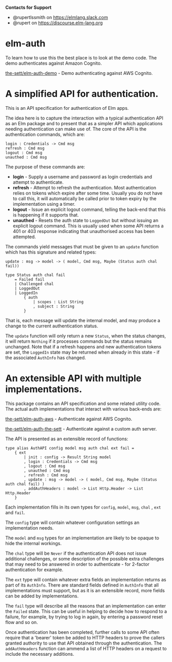 **Contacts for Support**
- @rupertlssmith on https://elmlang.slack.com
- @rupert on https://discourse.elm-lang.org

# elm-auth

To learn how to use this the best place is to look at the demo code. The demo authenticates against Amazon Cognito.

[the-sett/elm-auth-demo](https://github.com/the-sett/elm-auth-demo) - Demo authenticating against AWS Cognito.

# A simplified API for authentication.

This is an API specification for authentication of Elm apps.

The idea here is to capture the interaction with a typical authentication API as an Elm package and to present that as a simpler API which applications needing authentication can make use of. The core of the API is the authentication commands, which are:

```
login : Credentials -> Cmd msg
refresh : Cmd msg
logout : Cmd msg
unauthed : Cmd msg
```

The purpose of these commands are:

* **login** - Supply a username and password as login credentials and attempt to authenticate.
* **refresh** - Attempt to refresh the authentication. Most authentication relies on tokens which expire after some time. Usually you do not have to call this, it will automatically be called prior to token expiry by the implementation using a timer.
* **logout** - Issue an explicit logout command, telling the back-end that this is happening if it supports that.
* **unauthed** - Resets the auth state to `LoggedOut` but without issuing an explicit logout command. This is usually used when some API returns a 401 or 403 response indicating that unauthorised access has been attempted.

The commands yield messages that must be given to an `update` function which has this signature and related types:

```
update : msg -> model -> ( model, Cmd msg, Maybe (Status auth chal fail))

type Status auth chal fail
    = Failed fail
    | Challenged chal
    | LoggedOut
    | LoggedIn
        { auth
            | scopes : List String
            , subject : String
        }
```

That is, each message will update the internal model, and may produce a change to the current authentication status.

The `update` function will only return a new `Status`, when the status changes, it will return `Nothing` if it processes commands but the status remains unchanged. Note that if a refresh happens and new authentication tokens are set, the `LoggedIn` state may be returned when already in this state - if the associated `AuthInfo` has changed.

# An extensible API with multiple implementations.

This package contains an API specification and some related utility code. The actual auth implementations that interact with various back-ends are:

[the-sett/elm-auth-aws](https://github.com/the-sett/elm-auth-aws) - Authenticate against AWS Cognito.

[the-sett/elm-auth-the-sett](https://github.com/the-sett/elm-auth-the-sett) - Authenticate against a custom auth server.

The API is presented as an extensible record of functions:

```
type alias AuthAPI config model msg auth chal ext fail =
    { ext
        | init : config -> Result String model
        , login : Credentials -> Cmd msg
        , logout : Cmd msg
        , unauthed : Cmd msg
        , refresh : Cmd msg
        , update : msg -> model -> ( model, Cmd msg, Maybe (Status auth chal fail) )
        , addAuthHeaders : model -> List Http.Header -> List Http.Header
    }
```

Each implementation fills in its own types for `config`, `model`, `msg`, `chal` , `ext` and `fail`.

The `config` type will contain whatever configuration settings an implementation needs.

The `model` and `msg` types for an implementation are likely to be opaque to hide the internal workings.

The `chal` type will be `Never` if the authentication API does not issue additional challenges, or some description of the possible extra challenges that may need to be answered in order to authenticate - for 2-factor authentication for example.

The `ext` type will contain whatever extra fields an implementation returns as part of its `AuthInfo`. There are standard fields defined in `AuthInfo` that all implementations must support, but as it is an extensible record, more fields can be added by implementations.

The `fail` type will describe all the reasons that an implementation can enter the `Failed` state. This can be useful in helping to decide how to respond to a failure, for example, by trying to log in again, by entering a password reset flow and so on.

Once authentication has been completed, further calls to some API often require that a 'bearer' token be added to HTTP headers to prove the callers granted authority to use that API obtained through the authentication. The `addAuthHeaders` function can ammend a list of HTTP headers on a request to include the necessary additions.
